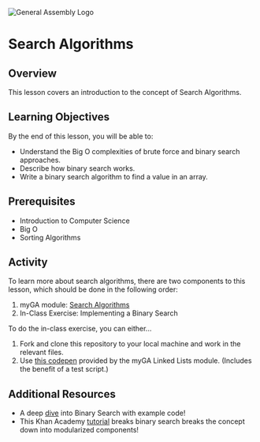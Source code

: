 ![General Assembly Logo](images/GA-Logo.png)

# Search Algorithms

## Overview

This lesson covers an introduction to the concept of Search Algorithms. 

## Learning Objectives

By the end of this lesson, you will be able to:

-   Understand the Big O complexities of brute force and binary search approaches.
-   Describe how binary search works.
-   Write a binary search algorithm to find a value in an array.

## Prerequisites

-   Introduction to Computer Science
-   Big O
-   Sorting Algorithms

## Activity

To learn more about search algorithms, there are two components to this lesson, which should be done in the following order:

1. myGA module: [Search Algorithms](https://my.generalassemb.ly/activities/633)
1. In-Class Exercise: Implementing a Binary Search

To do the in-class exercise, you can either...

1. Fork and clone this repository to your local machine and work in the relevant files.
2. Use [this codepen](https://codepen.io/GAmarketing/pen/aMbWQj?editors=0010#0) provided by the myGA Linked Lists module. (Includes the benefit of a test script.)

## Additional Resources

-   A deep [dive](https://medium.com/@jeffrey.allen.lewis/javascript-algorithms-explained-binary-search-25064b896470) into Binary Search with example code! 
- This Khan Academy [tutorial](https://www.khanacademy.org/computing/computer-science/algorithms/binary-search/a/binary-search) breaks binary search breaks the concept down into modularized components! 
